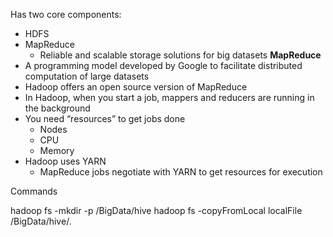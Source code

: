 Has two core components:
- HDFS
- MapReduce
	- Reliable and scalable storage solutions for big datasets
**MapReduce**
- A programming model developed by Google to facilitate distributed computation of large datasets
- Hadoop offers an open source version of MapReduce
- In Hadoop, when you start a job, mappers and reducers are running in the background
- You need “resources” to get jobs done
	- Nodes
	- CPU
	- Memory
- Hadoop uses YARN
	- MapReduce jobs negotiate with YARN to get resources for execution

Commands

hadoop fs -mkdir -p /BigData/hive
hadoop fs -copyFromLocal localFile /BigData/hive/.